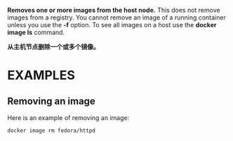
**Removes one or more images from the host node.** This does not remove images from
a registry. You cannot remove an image of a running container unless you use the
**-f** option. To see all images on a host use the **docker image ls** command.

**从主机节点删除一个或多个镜像。**

# EXAMPLES

## Removing an image

Here is an example of removing an image:

    docker image rm fedora/httpd
